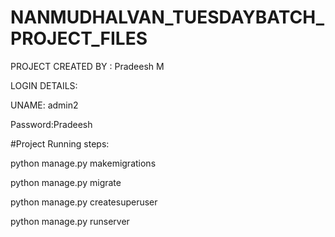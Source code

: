 # NANMUDHALVAN_TUESDAYBATCH_PROJECT_FILES

PROJECT CREATED BY : Pradeesh M



LOGIN DETAILS:


UNAME: admin2


Password:Pradeesh




#Project Running steps:

python manage.py makemigrations

python manage.py migrate

python manage.py createsuperuser

python manage.py runserver
